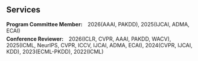 ## Services

<div style="margin:0 0 5px;">
  <h4 style="display:inline; margin:0 10px 0 0;">Program Committee Member:</h4>
  <autocolor>2026(AAAI, PAKDD), 2025(IJCAI, ADMA, ECAI)</autocolor>
</div>

<div style="margin:0 0 20px;">
  <h4 style="display:inline; margin:0 10px 0 0;">Conference Reviewer:</h4>
  <autocolor>2026(ICLR, CVPR, AAAI, PAKDD, WACV), 2025(ICML, NeurIPS, CVPR, ICCV, IJCAI, ADMA, ECAI), 2024(CVPR, IJCAI, KDD), 2023(ECML-PKDD), 2022(ICML)</autocolor>
</div>